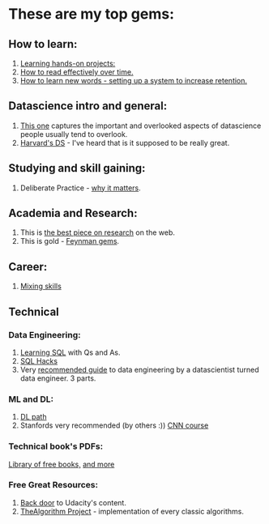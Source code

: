 # These are my top gems:

## How to learn:
1. [Learning hands-on projects:](https://medium.com/@rchang/how-i-build-learning-projects-part-i-54dbaad68961)
2. [How to read effectively over time.](https://sirupsen.com/read/)
3. [How to learn new words - setting up a system to increase retention.](http://sirupsen.com/airtable/)

## Datascience intro and general:
1. [This one](https://medium.com/deliberate-data-science/12-things-i-wish-id-known-before-starting-as-a-data-scientist-45989be6300e) captures the important and overlooked aspects of datascience people usually tend to overlook.
2. [Harvard's DS](http://cs109.github.io/2015/) - I've heard that is it supposed to be really great.


## Studying and skill gaining:
1. Deliberate Practice - [why it matters](http://www.calnewport.com/blog/2010/01/06/the-grandmaster-in-the-corner-office-what-the-study-of-chess-experts-teaches-us-about-building-a-remarkable-life/).


## Academia and Research:
1. This is [the best piece on research](http://www.cs.virginia.edu/~robins/YouAndYourResearch.html) on the web.
2. This is gold - [Feynman gems](https://www.youtube.com/watch?v=0KmimDq4cSU).

## Career:
1. [Mixing skills](https://dilbertblog.typepad.com/the_dilbert_blog/2007/07/career-advice.html)

## Technical
### Data Engineering:
1. [Learning SQL](http://www.r-5.org/files/books/computers/languages/sql/mysql/Alan_Beaulieu-Learning_SQL-EN.pdf) with Qs and As.
2. [SQL Hacks](https://the-eye.eu/public/Books/HumbleBundle/sqlhacks.pdf)
3. Very [recommended guide](https://medium.com/@rchang/a-beginners-guide-to-data-engineering-part-ii-47c4e7cbda71) to data engineering by a datascientist turned data engineer. 3 parts.


### ML and DL:
1. [DL path](https://github.com/robert8138/deep-learning-deliberate-practice)
2. Stanfords very recommended (by others :)) [CNN course](http://cs231n.stanford.edu/)

### Technical book's PDFs:
[Library of free books,](https://github.com/arasty/books)
[and more](https://github.com/petyakostova/IT-Books)

### Free Great Resources:
1. [Back door](https://github.com/mikesprague/udacity-nanodegrees) to Udacity's content.
2. [TheAlgorithm Project](https://github.com/TheAlgorithms/Python) - implementation of every classic algorithms.
